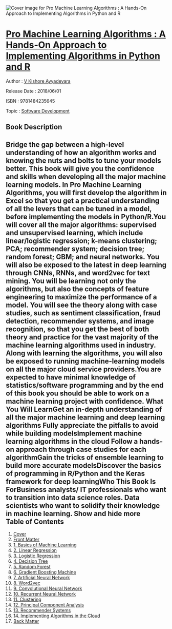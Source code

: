 ![Cover image for Pro Machine Learning Algorithms : A Hands-On Approach to Implementing Algorithms in Python and R](https://imgdetail.ebookreading.net/cover/cover/software_development/EB9781484235645.jpg)

[Pro Machine Learning Algorithms : A Hands-On Approach to Implementing Algorithms in Python and R](https://ebookreading.net/view/book/Pro+Machine+Learning+Algorithms+%3A+A+Hands-On+Approach+to+Implementing+Algorithms+in+Python+and+R-EB9781484235645_1.html "Pro Machine Learning Algorithms : A Hands-On Approach to Implementing Algorithms in Python and R")
====================================================================================================================

Author : [V Kishore Ayyadevara](https://ebookreading.net/search/author/V+Kishore+Ayyadevara)

Release Date : 2018/06/01

ISBN : 9781484235645

Topic : [Software Development](https://ebookreading.net/search/category/software-development)

Book Description
-----------------

 Bridge the gap between a high-level understanding of how an algorithm works and knowing the nuts and bolts to tune your models better. This book will give you the confidence and skills when developing all the major machine learning models. In Pro Machine Learning Algorithms, you will first develop the algorithm in Excel so that you get a practical understanding of all the levers that can be tuned in a model, before implementing the models in Python/R.You will cover all the major algorithms: supervised and unsupervised learning, which include linear/logistic regression; k-means clustering; PCA; recommender system; decision tree; random forest; GBM; and neural networks. You will also be exposed to the latest in deep learning through CNNs, RNNs, and word2vec for text mining. You will be learning not only the algorithms, but also the concepts of feature engineering to maximize the performance of a model. You will see the theory along with case studies, such as sentiment classification, fraud detection, recommender systems, and image recognition, so that you get the best of both theory and practice for the vast majority of the machine learning algorithms used in industry. Along with learning the algorithms, you will also be exposed to running machine-learning models on all the major cloud service providers.You are expected to have minimal knowledge of statistics/software programming and by the end of this book you should be able to work on a machine learning project with confidence. What You Will LearnGet an in-depth understanding of all the major machine learning and deep learning algorithms Fully appreciate the pitfalls to avoid while building modelsImplement machine learning algorithms in the cloud Follow a hands-on approach through case studies for each algorithmGain the tricks of ensemble learning      to build more accurate modelsDiscover the basics of programming in R/Python and the Keras framework for deep learningWho This Book Is ForBusiness analysts/ IT professionals who want to transition into data science roles. Data scientists who want to solidify their knowledge in machine learning.        Show and hide more                
Table of Contents
-----------------

1. [Cover](https://ebookreading.net/view/book/Pro+Machine+Learning+Algorithms+%3A+A+Hands-On+Approach+to+Implementing+Algorithms+in+Python+and+R-EB9781484235645_1.html)
1. [Front Matter](https://ebookreading.net/view/book/Pro+Machine+Learning+Algorithms+%3A+A+Hands-On+Approach+to+Implementing+Algorithms+in+Python+and+R-EB9781484235645_2.html)
1. [1. Basics of Machine Learning](https://ebookreading.net/view/book/Pro+Machine+Learning+Algorithms+%3A+A+Hands-On+Approach+to+Implementing+Algorithms+in+Python+and+R-EB9781484235645_3.html)
1. [2. Linear Regression](https://ebookreading.net/view/book/Pro+Machine+Learning+Algorithms+%3A+A+Hands-On+Approach+to+Implementing+Algorithms+in+Python+and+R-EB9781484235645_4.html)
1. [3. Logistic Regression](https://ebookreading.net/view/book/Pro+Machine+Learning+Algorithms+%3A+A+Hands-On+Approach+to+Implementing+Algorithms+in+Python+and+R-EB9781484235645_5.html)
1. [4. Decision Tree](https://ebookreading.net/view/book/Pro+Machine+Learning+Algorithms+%3A+A+Hands-On+Approach+to+Implementing+Algorithms+in+Python+and+R-EB9781484235645_6.html)
1. [5. Random Forest](https://ebookreading.net/view/book/Pro+Machine+Learning+Algorithms+%3A+A+Hands-On+Approach+to+Implementing+Algorithms+in+Python+and+R-EB9781484235645_7.html)
1. [6. Gradient Boosting Machine](https://ebookreading.net/view/book/Pro+Machine+Learning+Algorithms+%3A+A+Hands-On+Approach+to+Implementing+Algorithms+in+Python+and+R-EB9781484235645_8.html)
1. [7. Artificial Neural Network](https://ebookreading.net/view/book/Pro+Machine+Learning+Algorithms+%3A+A+Hands-On+Approach+to+Implementing+Algorithms+in+Python+and+R-EB9781484235645_9.html)
1. [8. Word2vec](https://ebookreading.net/view/book/Pro+Machine+Learning+Algorithms+%3A+A+Hands-On+Approach+to+Implementing+Algorithms+in+Python+and+R-EB9781484235645_10.html)
1. [9. Convolutional Neural Network](https://ebookreading.net/view/book/Pro+Machine+Learning+Algorithms+%3A+A+Hands-On+Approach+to+Implementing+Algorithms+in+Python+and+R-EB9781484235645_11.html)
1. [10. Recurrent Neural Network](https://ebookreading.net/view/book/Pro+Machine+Learning+Algorithms+%3A+A+Hands-On+Approach+to+Implementing+Algorithms+in+Python+and+R-EB9781484235645_12.html)
1. [11. Clustering](https://ebookreading.net/view/book/Pro+Machine+Learning+Algorithms+%3A+A+Hands-On+Approach+to+Implementing+Algorithms+in+Python+and+R-EB9781484235645_13.html)
1. [12. Principal Component Analysis](https://ebookreading.net/view/book/Pro+Machine+Learning+Algorithms+%3A+A+Hands-On+Approach+to+Implementing+Algorithms+in+Python+and+R-EB9781484235645_14.html)
1. [13. Recommender Systems](https://ebookreading.net/view/book/Pro+Machine+Learning+Algorithms+%3A+A+Hands-On+Approach+to+Implementing+Algorithms+in+Python+and+R-EB9781484235645_15.html)
1. [14. Implementing Algorithms in the Cloud](https://ebookreading.net/view/book/Pro+Machine+Learning+Algorithms+%3A+A+Hands-On+Approach+to+Implementing+Algorithms+in+Python+and+R-EB9781484235645_16.html)
1. [Back Matter](https://ebookreading.net/view/book/Pro+Machine+Learning+Algorithms+%3A+A+Hands-On+Approach+to+Implementing+Algorithms+in+Python+and+R-EB9781484235645_17.html)
